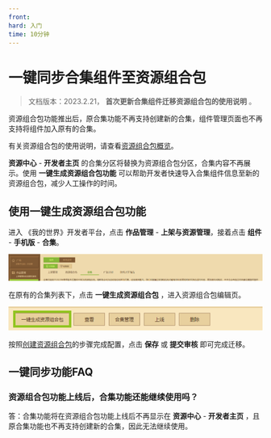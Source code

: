```yaml
---
front: 
hard: 入门
time: 10分钟
---
```


# 一键同步合集组件至资源组合包

> 文档版本：2023.2.21， **首次更新合集组件迁移资源组合包的使用说明** 。

资源组合包功能推出后，原合集功能不再支持创建新的合集，组件管理页面也不再支持将组件加入原有的合集。

有关资源组合包的使用说明，请查看[资源组合包概览](./课程11.1-资源组合包概览.html)。

**资源中心** - **开发者主页** 的合集分区将替换为资源组合包分区，合集内容不再展示。使用 **一键生成资源组合包功能** 可以帮助开发者快速导入合集组件信息至新的资源组合包，减少人工操作的时间。



## 使用一键生成资源组合包功能

进入 《我的世界》开发者平台，点击 **作品管理** - **上架与资源管理**，接着点击 **组件** - **手机版** - **合集**。

![image-20230216150230714](./images/bundle_10.png)



在原有的合集列表下，点击 **一键生成资源组合包** ，进入资源组合包编辑页。

![image-20230216150131474](./images/bundle_13.png)

按照[创建资源组合包](./课程11.1-资源组合包概览.html?catalog=1#创建资源组合包)的步骤完成配置，点击 **保存** 或 **提交审核** 即可完成迁移。



## 一键同步功能FAQ

### 资源组合包功能上线后，合集功能还能继续使用吗？

答：合集功能将在资源组合包功能上线后不再显示在 **资源中心** - **开发者主页** ，且原合集功能也不再支持创建新的合集，因此无法继续使用。